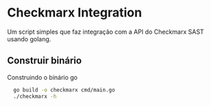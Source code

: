 # Checkmarx Integration

Um script simples que faz integração com a API do Checkmarx SAST usando golang.

## Construir binário

Construindo o binário go

```bash
  go build -o checkmarx cmd/main.go
  ./checkmarx -h
```
